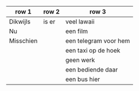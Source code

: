 | row 1     | row 2 | row 3                 |
| --------- | ----- | --------------------- |
| Dikwijls  | is er | veel lawaii           |
| Nu        |       | een film              |
| Misschien |       | een telegram voor hem |
|           |       | een taxi op de hoek   |
|           |       | geen werk             |
|           |       | een bediende daar     |
|           |       | een bus hier          |
